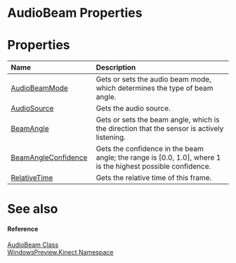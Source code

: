 AudioBeam Properties  
====================  

<span id="publicpropertiesSection"></span>

Properties  
==========  

<table>
<colgroup>
<col width="30%" />
<col width="60%" />
</colgroup>
<thead>
<tr class="header">
<th align="left">Name</th>
<th align="left">Description</th>
</tr>
</thead>
<tbody>
<tr class="odd">
<td align="left"><a href="Properties/AudioBeamMode_Property.md">AudioBeamMode</a></td>
<td align="left">Gets or sets the audio beam mode, which determines the type of beam angle.</td>
</tr>
<tr class="even">
<td align="left"><a href="Properties/AudioSource_Property.md">AudioSource</a></td>
<td align="left">Gets the audio source.</td>
</tr>
<tr class="odd">
<td align="left"><a href="Properties/BeamAngle_Property.md">BeamAngle</a></td>
<td align="left">Gets or sets the beam angle, which is the direction that the sensor is actively listening.</td>
</tr>
<tr class="even">
<td align="left"><a href="Properties/BeamAngleConfidence_Property.md">BeamAngleConfidence</a></td>
<td align="left">Gets the confidence in the beam angle; the range is [0.0, 1.0], where 1 is the highest possible confidence.</td>
</tr>
<tr class="odd">
<td align="left"><a href="Properties/RelativeTime_Property.md">RelativeTime</a></td>
<td align="left">Gets the relative time of this frame.</td>
</tr>
</tbody>
</table>

<span id="ID4EI"></span>

See also  
========  

<span id="ID4EK"></span>
#### Reference  

[AudioBeam Class](../AudioBeam_Class.md)  
 [WindowsPreview.Kinect Namespace](../../Kinect.md)  



<!--Please do not edit the data in the comment block below.-->
<!--
TOCTitle : AudioBeam Properties
RLTitle : AudioBeam Properties
KeywordK : AudioBeam class, properties
KeywordA : Properties.T:WindowsPreview.Kinect.AudioBeam
AssetID : Properties.T:WindowsPreview.Kinect.AudioBeam
Locale : en-us
CommunityContent : 1
TargetOS : Windows
TopicType : kbSyntax
DocSet : K4Wv2
ProjType : K4Wv2Proj
Technology : Kinect for Windows
Product : Kinect for Windows SDK v2
productversion : 20
-->
